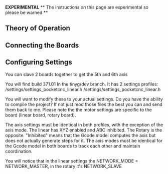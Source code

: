 **EXPERIMENTAL**
** The instructions on this page are experimental so please be warned ** 

## Theory of Operation

## Connecting the Boards

## Configuring Settings

You can slave 2 boards together to get the 5th and 6th axis


You will find build 371.01 In the tinyg/dev branch. It has 2 settings profiles:
/settings/settings_pocketcnc_linear.h
/settings/settings_pocketcnc_linear.h

You will want to modify these to your actual settings.  Do you have the ability to compile the project? If not just mod those files the best you can and send them back to me. Please note the the motor settings are specific to the board (linear board, rotary board). 

The axis settings must be identical in both profiles, with the exception of the axis mode. The linear has XYZ enabled and ABC inhibited. The Rotary is the opposite. "Inhibited" means that the Gcode model computes the axis but does not actually generate steps for it. The axis modes must be identical for the Gcode model in both boards to track each other and maintain coordination.

You will notice that in the linear settings the NETWORK_MODE = NETWORK_MASTER, in the rotary it's NETWORK_SLAVE